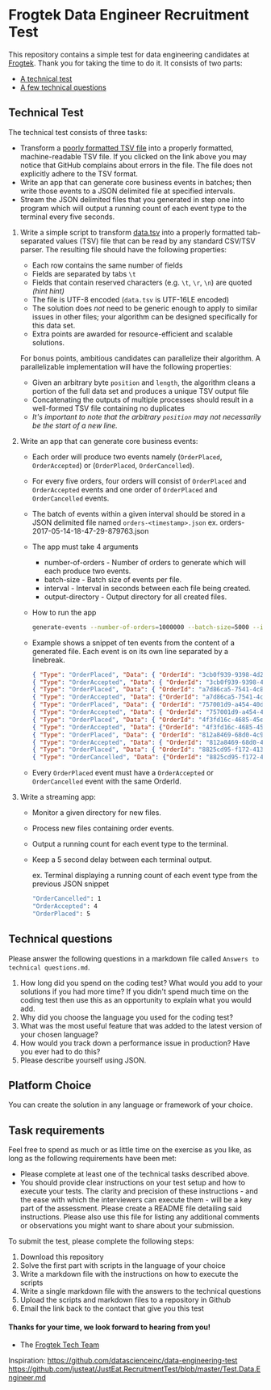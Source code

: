 # Frogtek Data Engineer Recruitment Test

This repository contains a simple test for data engineering candidates at [Frogtek](http://frogtek.org). Thank you for taking the time to do it. It consists of two parts:

* [A technical test](#technical-test)
* [A few technical questions](#technical-questions)

## Technical Test

The technical test consists of three tasks:

* Transform a [poorly formatted TSV file](https://github.com/Frogtek/recruitment-tests/blob/master/data/data.tsv) into a properly formatted, machine-readable TSV file. If you clicked on the link above you may notice that GitHub complains about errors in the file. The file does not explicitly adhere to the TSV format.
* Write an app that can generate core business events in batches; then write those events to a JSON delimited file at specified intervals.
* Stream the JSON delimited files that you generated in step one into program which will output a running count of each event type to the terminal every five seconds.



1. Write a simple script to transform [data.tsv](https://github.com/Frogtek/recruitment-tests/blob/master/data/data.tsv) into a properly formatted tab-separated values (TSV) file that can be read by any standard CSV/TSV parser. The resulting file should have the
following properties:

    * Each row contains the same number of fields
    * Fields are separated by tabs `\t`
    * Fields that contain reserved characters (e.g. `\t`, `\r`, `\n`) are quoted *(hint hint)*
    * The file is UTF-8 encoded (`data.tsv` is UTF-16LE encoded)
    * The solution does *not* need to be generic enough to apply to similar issues in other files; your algorithm can be designed specifically for this data set.
    * Extra points are awarded for resource-efficient and scalable solutions.

    For bonus points, ambitious candidates can parallelize their algorithm. A parallelizable implementation will have the following properties:
    * Given an arbitrary byte `position` and `length`, the algorithm cleans a portion of the full data set and produces a unique TSV output file
    * Concatenating the outputs of multiple processes should result in a well-formed TSV file containing no duplicates
    * *It's important to note that the arbitrary `position` may not necessarily be the start of a new line.*


2. Write an app that can generate core business events:

	* Each order will produce two events namely (`OrderPlaced`, `OrderAccepted`) or (`OrderPlaced`, `OrderCancelled`).
	* For every five orders, four orders will consist of `OrderPlaced` and `OrderAccepted` events and one order of `OrderPlaced` and `OrderCancelled` events.
	* The batch of events within a given interval should be stored in a JSON delimited file named `orders-<timestamp>.json` ex. orders-2017-05-14-18-47-29-879763.json
	* The app must take 4 arguments
		* number-of-orders - Number of orders to generate which will each produce two events.
		* batch-size - Batch size of events per file.
		* interval - Interval in seconds between each file being created.
		* output-directory - Output directory for all created files.
	* How to run the app

		```bash
		generate-events --number-of-orders=1000000 --batch-size=5000 --interval=1 --output-directory=<local-dir>
		```
	* Example shows a snippet of ten events from the content of a generated file. Each event is on its own line separated by a linebreak.

		```json
		{ "Type": "OrderPlaced", "Data": { "OrderId": "3cb0f939-9398-4d29-a28f-2a1a3a6ce3b2", "TimestampUtc": "2017-05-14T19:12:32Z" } }
		{ "Type": "OrderAccepted", "Data": { "OrderId": "3cb0f939-9398-4d29-a28f-2a1a3a6ce3b2", "TimestampUtc": "2017-05-14T19:12:32Z"} }
		{ "Type": "OrderPlaced", "Data": { "OrderId": "a7d86ca5-7541-4c86-a7ad-1bec2b070b3c", "TimestampUtc": "2017-05-14T19:12:33Z" } }
		{ "Type": "OrderAccepted", "Data": {"OrderId": "a7d86ca5-7541-4c86-a7ad-1bec2b070b3c", "TimestampUtc": "2017-05-14T19:12:33Z"} }
		{ "Type": "OrderPlaced", "Data": { "OrderId": "757001d9-a454-40d3-a14b-9f0f9440be9f", "TimestampUtc": "2017-05-14T19:12:34Z" } }
		{ "Type": "OrderAccepted", "Data": { "OrderId": "757001d9-a454-40d3-a14b-9f0f9440be9f", "TimestampUtc": "2017-05-14T19:12:34Z"} }
		{ "Type": "OrderPlaced", "Data": { "OrderId": "4f3fd16c-4685-45e6-a6f9-823f5f73a7d0", "TimestampUtc": "2017-05-14T19:12:35Z" } }
		{ "Type": "OrderAccepted", "Data": {"OrderId": "4f3fd16c-4685-45e6-a6f9-823f5f73a7d0", "TimestampUtc": "2017-05-14T19:12:35Z"} }
		{ "Type": "OrderPlaced", "Data": { "OrderId": "812a8469-68d0-4c9b-8429-d46d51d63db3", "TimestampUtc": "2017-05-14T19:12:36Z" } }
		{ "Type": "OrderAccepted", "Data": { "OrderId": "812a8469-68d0-4c9b-8429-d46d51d63db3", "TimestampUtc": "2017-05-14T19:12:36Z"} }
		{ "Type": "OrderPlaced", "Data": { "OrderId": "8825cd95-f172-4132-9793-864b4dd725df", "TimestampUtc": "2017-05-14T19:12:37Z" } }
		{ "Type": "OrderCancelled", "Data": {"OrderId": "8825cd95-f172-4132-9793-864b4dd725df", "TimestampUtc": "2017-05-14T19:12:37Z"} }
		```
	* Every `OrderPlaced` event must have a `OrderAccepted` or `OrderCancelled` event with the same OrderId.

2. Write a streaming app:

	* Monitor a given directory for new files.
	* Process new files containing order events.
	* Output a running count for each event type to the terminal.
	* Keep a 5 second delay between each terminal output.

		ex. Terminal displaying a running count of each event type from the previous JSON snippet
		```bash
		"OrderCancelled": 1
		"OrderAccepted": 4
		"OrderPlaced": 5
		```

## Technical questions

Please answer the following questions in a markdown file called `Answers to technical questions.md`.

1. How long did you spend on the coding test? What would you add to your solutions if you had more time? If you didn't spend much time on the coding test then use this as an opportunity to explain what you would add.
2. Why did you choose the language you used for the coding test?
3. What was the most useful feature that was added to the latest version of your chosen language?
4. How would you track down a performance issue in production? Have you ever had to do this?
5. Please describe yourself using JSON.

## Platform Choice

You can create the solution in any language or framework of your choice.

## Task requirements

Feel free to spend as much or as little time on the exercise as you like, as long as the following requirements have been met:

- Please complete at least one of the technical tasks described above.
- You should provide clear instructions on your test setup and how to execute your tests. The clarity and precision of these instructions - and the ease with which the interviewers can execute them - will be a key part of the assessment. Please create a README file detailing said instructions. Please also use this file for listing any additional comments or observations you might want to share about your submission.

To submit the test, please complete the following steps:

1. Download this repository
2. Solve the first part with scripts in the language of your choice
3. Write a markdown file with the instructions on how to execute the scripts
3. Write a single markdown file with the answers to the technical questions
4. Upload the scripts and markdown files to a repository in Github
5. Email the link back to the contact that give you this test

#### Thanks for your time, we look forward to hearing from you!
- The [Frogtek Tech Team](http://developing.frogtek.org)

Inspiration:
https://github.com/datascienceinc/data-engineering-test
https://github.com/justeat/JustEat.RecruitmentTest/blob/master/Test.Data.Engineer.md
